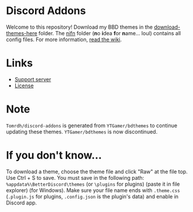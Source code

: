 # Discord Addons

Welcome to this repository! Download my BBD themes in the [download-themes-here](https://github.com/Tomrdh/discord-addons/tree/master/download-themes-here) folder. The [nifn](https://github.com/Tomrdh/discord-addons/tree/master/nifn) folder (**n**o **i**dea **f**or **n**ame… loul) contains all config files. For more information, [read the wiki](https://github.com/Tomrdh/discord-addons/wiki).

# Links

- [Support server](https://discord.gg/Hx24Fdn)
- [License](https://github.com/Tomrdh/discord-addons/blob/master/LICENSE.md)

# Note

`Tomrdh/discord-addons` is generated from `YTGamer/bdthemes` to continue updating these themes. `YTGamer/bdthemes` is now discontinued.

# If you don't know…

To download a theme, choose the theme file and click "Raw" at the file top. Use Ctrl + S to save. You must save in the following path: `%appdata%\BetterDiscord\themes` (or `\plugins` for plugins) (paste it in file explorer) (for Windows). Make sure your file name ends with `.theme.css` (`.plugin.js` for plugins, `.config.json` is the plugin's data) and enable in Discord app.
